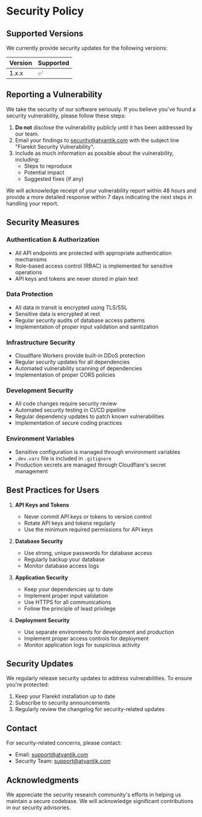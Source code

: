 # Security Policy

## Supported Versions

We currently provide security updates for the following versions:

| Version | Supported          |
| ------- | ------------------ |
| 1.x.x   | :white_check_mark: |

## Reporting a Vulnerability

We take the security of our software seriously. If you believe you've found a security vulnerability, please follow these steps:

1. **Do not** disclose the vulnerability publicly until it has been addressed by our team.
2. Email your findings to security@atyantik.com with the subject line "Flarekit Security Vulnerability".
3. Include as much information as possible about the vulnerability, including:
   - Steps to reproduce
   - Potential impact
   - Suggested fixes (if any)

We will acknowledge receipt of your vulnerability report within 48 hours and provide a more detailed response within 7 days indicating the next steps in handling your report.

## Security Measures

### Authentication & Authorization

- All API endpoints are protected with appropriate authentication mechanisms
- Role-based access control (RBAC) is implemented for sensitive operations
- API keys and tokens are never stored in plain text

### Data Protection

- All data in transit is encrypted using TLS/SSL
- Sensitive data is encrypted at rest
- Regular security audits of database access patterns
- Implementation of proper input validation and sanitization

### Infrastructure Security

- Cloudflare Workers provide built-in DDoS protection
- Regular security updates for all dependencies
- Automated vulnerability scanning of dependencies
- Implementation of proper CORS policies

### Development Security

- All code changes require security review
- Automated security testing in CI/CD pipeline
- Regular dependency updates to patch known vulnerabilities
- Implementation of secure coding practices

### Environment Variables

- Sensitive configuration is managed through environment variables
- `.dev.vars` file is included in `.gitignore`
- Production secrets are managed through Cloudflare's secret management

## Best Practices for Users

1. **API Keys and Tokens**

   - Never commit API keys or tokens to version control
   - Rotate API keys and tokens regularly
   - Use the minimum required permissions for API keys

2. **Database Security**

   - Use strong, unique passwords for database access
   - Regularly backup your database
   - Monitor database access logs

3. **Application Security**

   - Keep your dependencies up to date
   - Implement proper input validation
   - Use HTTPS for all communications
   - Follow the principle of least privilege

4. **Deployment Security**
   - Use separate environments for development and production
   - Implement proper access controls for deployment
   - Monitor application logs for suspicious activity

## Security Updates

We regularly release security updates to address vulnerabilities. To ensure you're protected:

1. Keep your Flarekit installation up to date
2. Subscribe to security announcements
3. Regularly review the changelog for security-related updates

## Contact

For security-related concerns, please contact:

- Email: support@atyantik.com
- Security Team: support@atyantik.com

## Acknowledgments

We appreciate the security research community's efforts in helping us maintain a secure codebase. We will acknowledge significant contributions in our security advisories.
